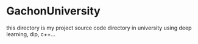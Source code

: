 # GachonUniversity

this directory is my project source code directory in university using deep learning, dip, c++...
